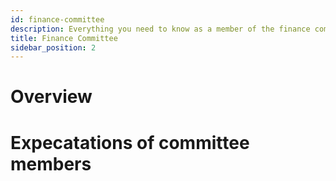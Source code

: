 ```yaml
---
id: finance-committee
description: Everything you need to know as a member of the finance committee
title: Finance Committee
sidebar_position: 2
---
```



# Overview

# Expecatations of committee members

